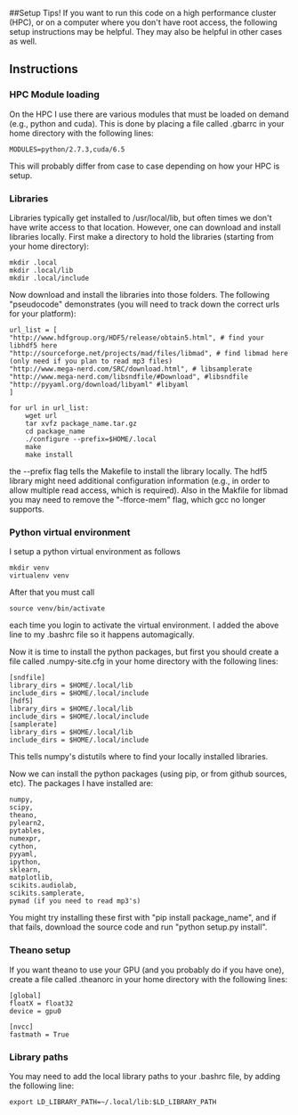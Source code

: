 ##Setup Tips!
If you want to run this code on a high performance cluster (HPC), or on a computer where you don't have root access, the following setup instructions may be helpful. They may also be helpful in other cases as well.

## Instructions

### HPC Module loading
On the HPC I use there are various modules that must be loaded on demand (e.g., python and cuda). This is done by placing a file called .gbarrc in your home directory with the following lines:
```
MODULES=python/2.7.3,cuda/6.5
```
This will probably differ from case to case depending on how your HPC is setup.

### Libraries
Libraries typically get installed to /usr/local/lib, but often times we don't have write access to that location. However, one can download and install libraries locally. First make a directory to hold the libraries (starting from your home directory):
```
mkdir .local
mkdir .local/lib
mkdir .local/include
```
Now download and install the libraries into those folders. The following "pseudocode" demonstrates (you will need to track down the correct urls for your platform):
```
url_list = [
"http://www.hdfgroup.org/HDF5/release/obtain5.html", # find your libhdf5 here
"http://sourceforge.net/projects/mad/files/libmad", # find libmad here (only need if you plan to read mp3 files)
"http://www.mega-nerd.com/SRC/download.html", # libsamplerate
"http://www.mega-nerd.com/libsndfile/#Download", #libsndfile
"http://pyyaml.org/download/libyaml" #libyaml
]

for url in url_list:
	wget url
	tar xvfz package_name.tar.gz
	cd package_name
	./configure --prefix=$HOME/.local
	make
	make install
```
the --prefix flag tells the Makefile to install the library locally. The hdf5 library might need additional configuration information (e.g., in order to allow multiple read access, which is required). Also in the Makfile for libmad you may need to remove the "-fforce-mem" flag, which gcc no longer supports.


### Python virtual environment
I setup a python virtual environment as follows

```
mkdir venv
virtualenv venv
```

After that you must call 
```
source venv/bin/activate
```
each time you login to activate the virtual environment. I added the above line to my .bashrc file so it happens automagically.


Now it is time to install the python packages, but first you should create a file called .numpy-site.cfg in your home directory with the following lines:
```
[sndfile]
library_dirs = $HOME/.local/lib
include_dirs = $HOME/.local/include
[hdf5]
library_dirs = $HOME/.local/lib
include_dirs = $HOME/.local/include
[samplerate]
library_dirs = $HOME/.local/lib
include_dirs = $HOME/.local/include
```
This tells numpy's distutils where to find your locally installed libraries.

Now we can install the python packages (using pip, or from github sources, etc). The packages I have installed are:
```
numpy, 
scipy, 
theano, 
pylearn2, 
pytables, 
numexpr, 
cython, 
pyyaml, 
ipython, 
sklearn, 
matplotlib, 
scikits.audiolab, 
scikits.samplerate, 
pymad (if you need to read mp3's) 
```
You might try installing these first with "pip install package_name", and if that fails, download the source code and run "python setup.py install". 

### Theano setup
If you want theano to use your GPU (and you probably do if you have one), create a file called .theanorc in your home directory with the following lines:
```
[global]
floatX = float32
device = gpu0

[nvcc]
fastmath = True
```

### Library paths
You may need to add the local library paths to your .bashrc file, by adding the following line:
```
export LD_LIBRARY_PATH=~/.local/lib:$LD_LIBRARY_PATH
```
